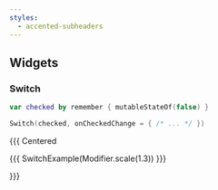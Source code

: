 ```yaml
---
styles:
  - accented-subheaders
---
```


## Widgets

### Switch

```kotlin
var checked by remember { mutableStateOf(false) }

Switch(checked, onCheckedChange = { /* ... */ })
```

{{{ Centered

{{{ SwitchExample(Modifier.scale(1.3)) }}}

}}}
